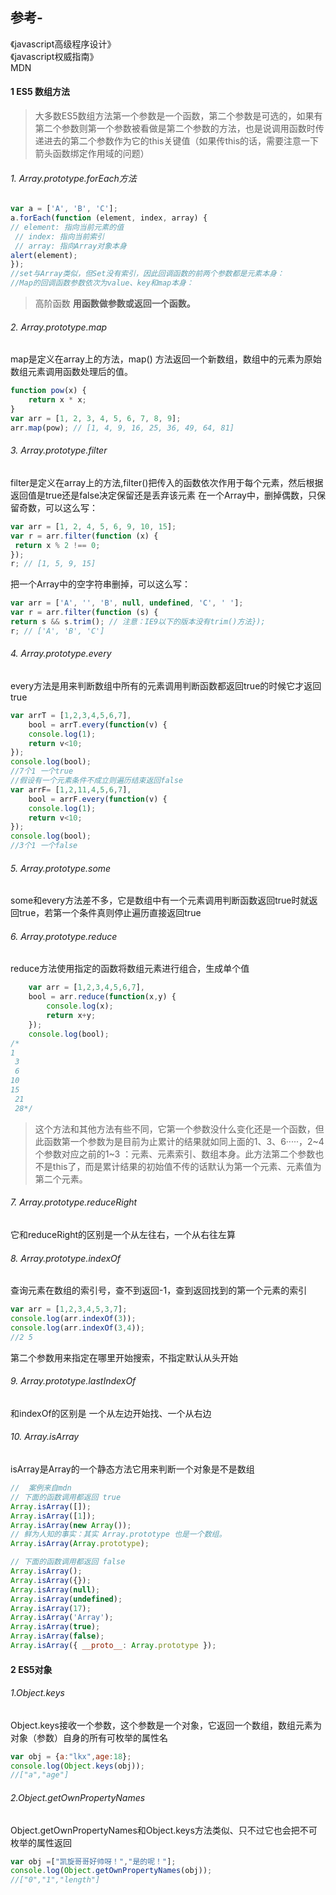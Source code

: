 ## 参考- 
《javascript高级程序设计》<br/>
《javascript权威指南》<br/>
 MDN <br/>

#### 1 ES5 数组方法

>  大多数ES5数组方法第一个参数是一个函数，第二个参数是可选的，如果有第二个参数则第一个参数被看做是第二个参数的方法，也是说调用函数时传递进去的第二个参数作为它的this关键值（如果传this的话，需要注意一下箭头函数绑定作用域的问题）

###### 1. Array.prototype.forEach方法
```javascript
var a = ['A', 'B', 'C'];
a.forEach(function (element, index, array) { 
// element: 指向当前元素的值
 // index: 指向当前索引
 // array: 指向Array对象本身 
alert(element);
});
//set与Array类似，但Set没有索引，因此回调函数的前两个参数都是元素本身：
//Map的回调函数参数依次为value、key和map本身：
```
> 高阶函数 **用函数做参数或返回一个函数。**

###### 2. Array.prototype.map
map是定义在array上的方法，map() 方法返回一个新数组，数组中的元素为原始数组元素调用函数处理后的值。
```javascript
function pow(x) { 
    return x * x;
}
var arr = [1, 2, 3, 4, 5, 6, 7, 8, 9];
arr.map(pow); // [1, 4, 9, 16, 25, 36, 49, 64, 81]
```
###### 3. Array.prototype.filter
filter是定义在array上的方法,filter()把传入的函数依次作用于每个元素，然后根据返回值是true还是false决定保留还是丢弃该元素
 在一个Array中，删掉偶数，只保留奇数，可以这么写：
```javascript
var arr = [1, 2, 4, 5, 6, 9, 10, 15];
var r = arr.filter(function (x) {
 return x % 2 !== 0;
});
r; // [1, 5, 9, 15]
```
 把一个Array中的空字符串删掉，可以这么写：
```javascript
var arr = ['A', '', 'B', null, undefined, 'C', ' '];
var r = arr.filter(function (s) { 
return s && s.trim(); // 注意：IE9以下的版本没有trim()方法});
r; // ['A', 'B', 'C']
```
###### 4. Array.prototype.every
every方法是用来判断数组中所有的元素调用判断函数都返回true的时候它才返回true
```javascript
var arrT = [1,2,3,4,5,6,7],
    bool = arrT.every(function(v) {
    console.log(1);
    return v<10;
});
console.log(bool);
//7个1 一个true
//假设有一个元素条件不成立则遍历结束返回false
var arrF= [1,2,11,4,5,6,7],
    bool = arrF.every(function(v) {
    console.log(1);
    return v<10;
});
console.log(bool);
//3个1 一个false
```
###### 5. Array.prototype.some
some和every方法差不多，它是数组中有一个元素调用判断函数返回true时就返回true，若第一个条件真则停止遍历直接返回true
###### 6. Array.prototype.reduce
reduce方法使用指定的函数将数组元素进行组合，生成单个值
```javascript
    var arr = [1,2,3,4,5,6,7],
    bool = arr.reduce(function(x,y) {
        console.log(x);
        return x+y;
    });
    console.log(bool);
/*
1
 3
 6
10
15
 21
 28*/
```
>这个方法和其他方法有些不同，它第一个参数没什么变化还是一个函数，但此函数第一个参数为是目前为止累计的结果就如同上面的1、3、6·····，2~4 个参数对应之前的1~3 ：元素、元素索引、数组本身。此方法第二个参数也不是this了，而是累计结果的初始值不传的话默认为第一个元素、元素值为第二个元素。

###### 7. Array.prototype.reduceRight
它和reduceRight的区别是一个从左往右，一个从右往左算
###### 8. Array.prototype.indexOf
查询元素在数组的索引号，查不到返回-1，查到返回找到的第一个元素的索引
```javascript
var arr = [1,2,3,4,5,3,7];
console.log(arr.indexOf(3));
console.log(arr.indexOf(3,4));
//2 5
```
第二个参数用来指定在哪里开始搜索，不指定默认从头开始
###### 9. Array.prototype.lastIndexOf
和indexOf的区别是 一个从左边开始找、一个从右边
###### 10. Array.isArray
isArray是Array的一个静态方法它用来判断一个对象是不是数组
```javascript
//  案例来自mdn
// 下面的函数调用都返回 true
Array.isArray([]);
Array.isArray([1]);
Array.isArray(new Array());
// 鲜为人知的事实：其实 Array.prototype 也是一个数组。
Array.isArray(Array.prototype); 

// 下面的函数调用都返回 false
Array.isArray();
Array.isArray({});
Array.isArray(null);
Array.isArray(undefined);
Array.isArray(17);
Array.isArray('Array');
Array.isArray(true);
Array.isArray(false);
Array.isArray({ __proto__: Array.prototype });
```
#### 2 ES5对象


###### 1.Object.keys
Object.keys接收一个参数，这个参数是一个对象，它返回一个数组，数组元素为对象（参数）自身的所有可枚举的属性名
```javascript
var obj = {a:"lkx",age:18};
console.log(Object.keys(obj));
//["a","age"]
```
###### 2.Object.getOwnPropertyNames
Object.getOwnPropertyNames和Object.keys方法类似、只不过它也会把不可枚举的属性返回
```javascript
var obj =["凯旋哥哥好帅呀！","是的呢！"];
console.log(Object.getOwnPropertyNames(obj));
//["0","1","length"]
```
